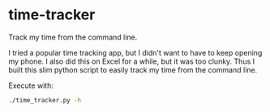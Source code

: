 # time-tracker
Track my time from the command line.

I tried a popular time tracking app, but I didn't want to have to keep opening my phone. I also did this on Excel for a while, but it was too clunky. Thus I built this slim python script to easily track my time from the command line.

Execute with:

```bash
./time_tracker.py -h
```
